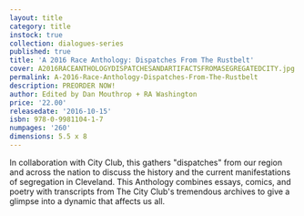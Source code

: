 ```yaml
---
layout: title
category: title
instock: true
collection: dialogues-series
published: true
title: 'A 2016 Race Anthology: Dispatches From The Rustbelt'
cover: A2016RACEANTHOLOGYDISPATCHESANDARTIFACTSFROMASEGREGATEDCITY.jpg
permalink: A-2016-Race-Anthology-Dispatches-From-The-Rustbelt
description: PREORDER NOW!
author: Edited by Dan Mouthrop + RA Washington
price: '22.00'
releasedate: '2016-10-15'
isbn: 978-0-9981104-1-7
numpages: '260'
dimensions: 5.5 x 8
---
```

In collaboration with City Club, this gathers "dispatches" from our region and across the nation to discuss the history and the current manifestations of segregation in Cleveland. This Anthology combines essays, comics, and poetry with transcripts from The City Club's tremendous archives to give a glimpse into a dynamic that affects us all.
